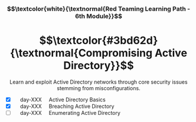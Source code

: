 <h3 align="center"> $$\textcolor{white}{\textnormal{Red Teaming Learning Path - 6th Module}}$$ </h3>

<h1 align="center"> $$\textcolor{#3bd62d}{\textnormal{Compromising Active Directory}}$$ </h1>

<p align="center">Learn and exploit Active Directory networks through core security issues stemming from misconfigurations.</p>

- [x] &nbsp;&nbsp;&nbsp; day-XXX &nbsp;&nbsp;&nbsp; Active Directory Basics
- [x] &nbsp;&nbsp;&nbsp; day-XXX &nbsp;&nbsp;&nbsp; Breaching Active Directory
- [ ] &nbsp;&nbsp;&nbsp; day-XXX &nbsp;&nbsp;&nbsp; Enumerating Active Directory
